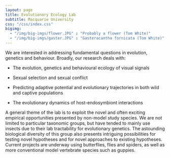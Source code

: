 ```yaml
---
layout: page
title: Evolutionary Ecology Lab
subtitle: Macquarie University
css: "/css/index.css"
bigimg:
  - "/img/big-imgs/flower.JPG" : "Probably a flower (Tom White)"
  - "/img/big-imgs/gaster.JPG" : "Gasteracantha fornicata (Tom White)"
---
```


We are interested in addressing fundamental questions in evolution, genetics and behaviour. Broadly, our research deals with:

- The evolution, genetics and behavioural ecology of visual signals

- Sexual selection and sexual conflict

- Predicting adaptive potential and evolutionary trajectories in both wild and captive populations

- The evolutionary dynamics of host-endosymbiont interactions

A general theme of the lab is to exploit the novel and often exciting empirical opportunities presented by non-model study species. We are not limited to particular taxonomic groups, but have tended to mainly use insects due to their lab tractability for evolutionary genetics. The astounding biological diversity of this group also presents intriguing possibilities for testing novel hypotheses and for novel approaches to existing hypotheses. Current projects are underway using butterflies, flies and spiders, as well as more conventional model vertebrate species such as guppies.

